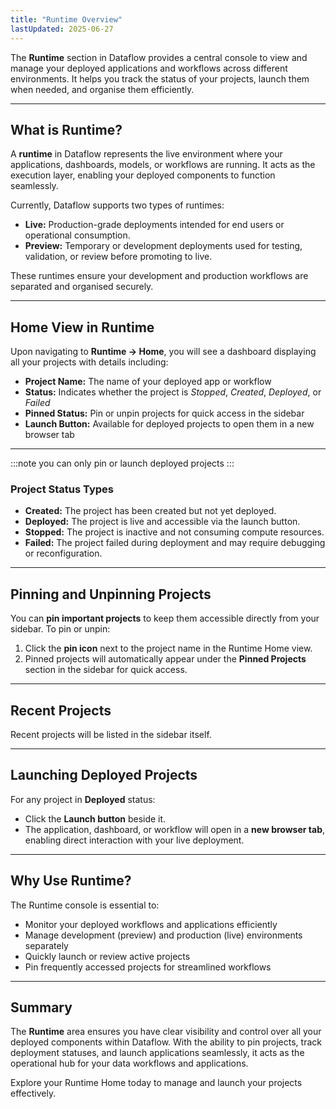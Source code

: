 ```yaml
---
title: "Runtime Overview"
lastUpdated: 2025-06-27
---
```


The **Runtime** section in Dataflow provides a central console to view and manage your deployed applications and workflows across different environments. It helps you track the status of your projects, launch them when needed, and organise them efficiently.

---

## What is Runtime?

A **runtime** in Dataflow represents the live environment where your applications, dashboards, models, or workflows are running. It acts as the execution layer, enabling your deployed components to function seamlessly.

Currently, Dataflow supports two types of runtimes:

- **Live:** Production-grade deployments intended for end users or operational consumption.  
- **Preview:** Temporary or development deployments used for testing, validation, or review before promoting to live.

These runtimes ensure your development and production workflows are separated and organised securely.

---

## Home View in Runtime

Upon navigating to **Runtime → Home**, you will see a dashboard displaying all your projects with details including:

- **Project Name:** The name of your deployed app or workflow  
- **Status:** Indicates whether the project is *Stopped*, *Created*, *Deployed*, or *Failed*  
- **Pinned Status:** Pin or unpin projects for quick access in the sidebar  
- **Launch Button:** Available for deployed projects to open them in a new browser tab

---

:::note
you can only pin or launch deployed projects
:::

### Project Status Types

- **Created:** The project has been created but not yet deployed.  
- **Deployed:** The project is live and accessible via the launch button.  
- **Stopped:** The project is inactive and not consuming compute resources.  
- **Failed:** The project failed during deployment and may require debugging or reconfiguration.

---

## Pinning and Unpinning Projects

You can **pin important projects** to keep them accessible directly from your sidebar. To pin or unpin:

1. Click the **pin icon** next to the project name in the Runtime Home view.  
2. Pinned projects will automatically appear under the **Pinned Projects** section in the sidebar for quick access.

---


## Recent Projects

Recent projects will be listed in the sidebar itself.

---

## Launching Deployed Projects

For any project in **Deployed** status:

- Click the **Launch button** beside it.  
- The application, dashboard, or workflow will open in a **new browser tab**, enabling direct interaction with your live deployment.

---

## Why Use Runtime?

The Runtime console is essential to:

- Monitor your deployed workflows and applications efficiently  
- Manage development (preview) and production (live) environments separately  
- Quickly launch or review active projects  
- Pin frequently accessed projects for streamlined workflows

---

## Summary

The **Runtime** area ensures you have clear visibility and control over all your deployed components within Dataflow. With the ability to pin projects, track deployment statuses, and launch applications seamlessly, it acts as the operational hub for your data workflows and applications.

Explore your Runtime Home today to manage and launch your projects effectively.